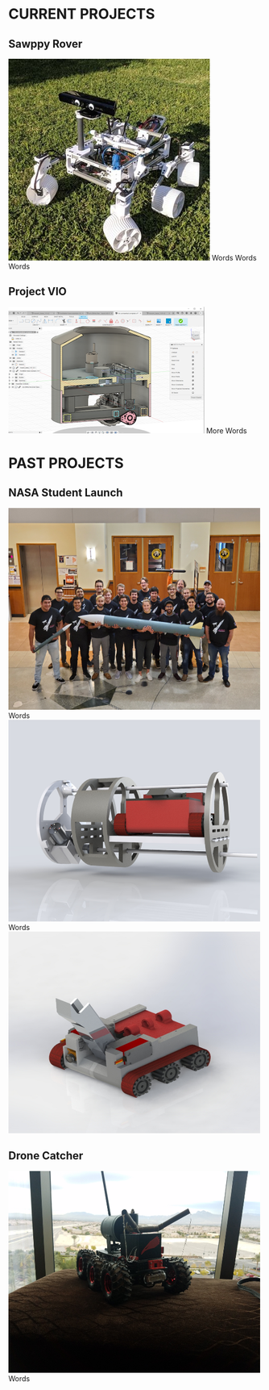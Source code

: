 # CURRENT PROJECTS

## Sawppy Rover 
<img src="docs/assets/images/projects/sawppy_robot.jpg" width="400" height="400" alt="Sawppy Rover Image">
Words Words Words

## Project VIO 
<img src="docs/assets/images/projects/vio_bot.png" alt="VIO Bot Image">
More Words


# PAST PROJECTS

## NASA Student Launch
<img src="docs/assets/images/general/nasa_launch_team.jpg" width="500" height="400" alt="Nasa Student Launch Team">
Words
<img src="docs/assets/images/projects/nasa_launch_payload_cad.JPG" width="500" height="400" alt="Nasa Payload Cad">
Words
<img src="docs/assets/images/projects/nasa_bot_cad.JPG" width="500" height="400" alt="Nasa Bot Cad">

## Drone Catcher
<img src="docs/assets/images/projects/drone_catcher.jpg" width="500" height="400" alt="Drone Catcher">
Words
